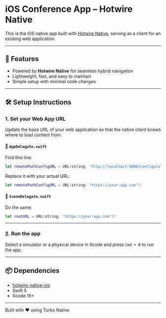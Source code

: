 # iOS Conference App – Hotwire Native

This is the iOS native app built with [Hotwire Native](https://native.hotwired.dev/overview/how-it-works), serving as a client for an existing web application.

---

## 🚀 Features

- Powered by **Hotwire Native** for seamless hybrid navigation  
- Lightweight, fast, and easy to maintain  
- Simple setup with minimal code changes  

---

## 🛠 Setup Instructions

### 1. Set your Web App URL

Update the base URL of your web application so that the native client knows where to load content from.

#### 🔧 `AppDelegate.swift`

Find this line:

```swift
let remotePathConfigURL = URL(string: "http://localhost:5000/configurations/ios.json")!
```

Replace it with your actual URL:

```swift
let remotePathConfigURL = URL(string: "https://your-app.com")!
```

#### 🔧 `SceneDelegate.swift`

Do the same:

```swift
let rootURL = URL(string: "https://your-app.com")!
```

---

### 2. Run the app

Select a simulator or a physical device in Xcode and press `Cmd + R` to run the app.

---

## 📦 Dependencies

- [hotwire-native-ios](https://github.com/hotwired/hotwire-native-ios)
- Swift 5
- Xcode 15+

---

Built with ❤️ using Turbo Native
